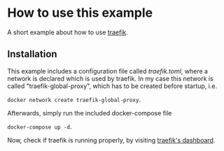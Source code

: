 # How to use this example
A short example about how to use [traefik](https://hub.docker.com/_/traefik). 
## Installation
This example includes a configuration file called *traefik.toml*, where a network is declared which is used by traefik. In my case this network is called "traefik-global-proxy", which has to be created before startup, i.e.

``docker network create traefik-global-proxy``.

Afterwards, simply run the included docker-compose file

``docker-compose up -d``.

Now, check if traefik is running properly, by visiting [traefik's dashboard](http://test.localhost).

